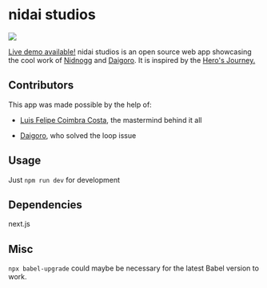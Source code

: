 # nidai studios
![](https://i.imgur.com/hlVTvhQ.png)

[Live demo available!](https://nidnogg.github.io/nidai)
nidai studios is an open source web app showcasing the cool work of [Nidnogg](https://www.deviantart.com/nidnogg) and [Daigoro](https://www.artstation.com/artwork/3zlXJ). It is inspired by the [Hero's Journey.](https://en.wikipedia.org/wiki/Hero%27s_journey)

## Contributors
This app was made possible by the help of:
* [Luis Felipe Coimbra Costa](https://github.com/luisfcosta2015), the mastermind behind it all

* [Daigoro](https://github.com/unangity), who solved the loop issue
## Usage

Just ```npm run dev``` for development

## Dependencies 

next.js

## Misc 

```npx babel-upgrade``` could maybe be necessary for the latest Babel version to work.
